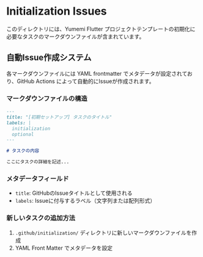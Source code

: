 # Initialization Issues

このディレクトリには、Yumemi Flutter プロジェクトテンプレートの初期化に必要なタスクのマークダウンファイルが含まれています。

## 自動Issue作成システム

各マークダウンファイルには YAML frontmatter でメタデータが設定されており、GitHub Actions によって自動的にIssueが作成されます。

### マークダウンファイルの構造

```markdown
---
title: "[初期セットアップ] タスクのタイトル"
labels: |
  initialization
  optional
---

# タスクの内容

ここにタスクの詳細を記述...
```

### メタデータフィールド

- `title`: GitHubのIssueタイトルとして使用される
- `labels`: Issueに付与するラベル（文字列または配列形式）

### 新しいタスクの追加方法

1. `.github/initialization/` ディレクトリに新しいマークダウンファイルを作成
2. YAML Front Matter でメタデータを設定
